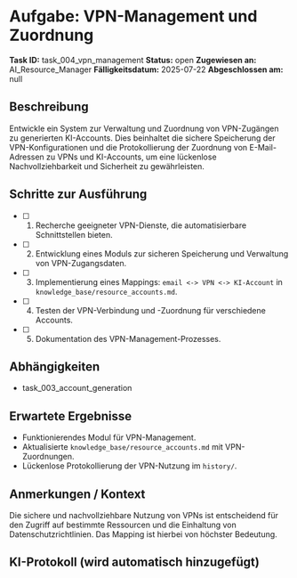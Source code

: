 # Aufgabe: VPN-Management und Zuordnung

**Task ID:** task_004_vpn_management
**Status:** open
**Zugewiesen an:** AI_Resource_Manager
**Fälligkeitsdatum:** 2025-07-22
**Abgeschlossen am:** null

## Beschreibung
Entwickle ein System zur Verwaltung und Zuordnung von VPN-Zugängen zu generierten KI-Accounts. Dies beinhaltet die sichere Speicherung der VPN-Konfigurationen und die Protokollierung der Zuordnung von E-Mail-Adressen zu VPNs und KI-Accounts, um eine lückenlose Nachvollziehbarkeit und Sicherheit zu gewährleisten.

## Schritte zur Ausführung
- [ ] 1. Recherche geeigneter VPN-Dienste, die automatisierbare Schnittstellen bieten.
- [ ] 2. Entwicklung eines Moduls zur sicheren Speicherung und Verwaltung von VPN-Zugangsdaten.
- [ ] 3. Implementierung eines Mappings: `email <-> VPN <-> KI-Account` in `knowledge_base/resource_accounts.md`.
- [ ] 4. Testen der VPN-Verbindung und -Zuordnung für verschiedene Accounts.
- [ ] 5. Dokumentation des VPN-Management-Prozesses.

## Abhängigkeiten
- task_003_account_generation

## Erwartete Ergebnisse
- Funktionierendes Modul für VPN-Management.
- Aktualisierte `knowledge_base/resource_accounts.md` mit VPN-Zuordnungen.
- Lückenlose Protokollierung der VPN-Nutzung im `history/`.

## Anmerkungen / Kontext
Die sichere und nachvollziehbare Nutzung von VPNs ist entscheidend für den Zugriff auf bestimmte Ressourcen und die Einhaltung von Datenschutzrichtlinien. Das Mapping ist hierbei von höchster Bedeutung.

## KI-Protokoll (wird automatisch hinzugefügt)


